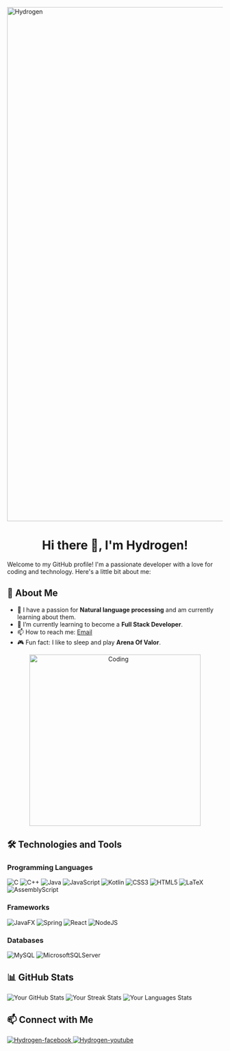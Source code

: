 <a href="https://github.com/xHydr0gen" target="blank" alt="❤️">
  <img src="svg/hydrogen.svg" width="1200" alt="Hydrogen" />
</a>

<h1 align="center">Hi there 👋, I'm Hydrogen!</h1>

Welcome to my GitHub profile! I'm a passionate developer with a love for coding and technology. Here's a little bit about me:

## 🚀 About Me
- 🔭 I have a passion for **Natural language processing** and am currently learning about them.
- 🌱 I’m currently learning to become a **Full Stack Developer**.
- 📫 How to reach me: [Email](mailto:nguyenanhtuan15092003@gmail.com)
- 🎮 Fun fact: I like to sleep and play **Arena Of Valor**.

<p align="center">
  <img alt="Coding" width="400" src="https://i.pinimg.com/originals/7e/02/d4/7e02d46ace448205435d8c10d66bbceb.gif">
</p>


## 🛠️ Technologies and Tools
### Programming Languages
![C](https://img.shields.io/badge/c-%2300599C.svg?style=for-the-badge&logo=c&logoColor=white) 
![C++](https://img.shields.io/badge/c++-%2300599C.svg?style=for-the-badge&logo=c%2B%2B&logoColor=white) 
![Java](https://img.shields.io/badge/java-%23ED8B00.svg?style=for-the-badge&logo=openjdk&logoColor=white) 
![JavaScript](https://img.shields.io/badge/javascript-%23323330.svg?style=for-the-badge&logo=javascript&logoColor=%23F7DF1E) 
![Kotlin](https://img.shields.io/badge/kotlin-%237F52FF.svg?style=for-the-badge&logo=kotlin&logoColor=white) 
![CSS3](https://img.shields.io/badge/css3-%231572B6.svg?style=for-the-badge&logo=css3&logoColor=white) 
![HTML5](https://img.shields.io/badge/html5-%23E34F26.svg?style=for-the-badge&logo=html5&logoColor=white) 
![LaTeX](https://img.shields.io/badge/latex-%23008080.svg?style=for-the-badge&logo=latex&logoColor=white) 
![AssemblyScript](https://img.shields.io/badge/assembly%20script-%23000000.svg?style=for-the-badge&logo=assemblyscript&logoColor=white)

### Frameworks
![JavaFX](https://img.shields.io/badge/javafx-%23FF0000.svg?style=for-the-badge&logo=javafx&logoColor=white) 
![Spring](https://img.shields.io/badge/spring-%236DB33F.svg?style=for-the-badge&logo=spring&logoColor=white) 
![React](https://img.shields.io/badge/react-%2320232a.svg?style=for-the-badge&logo=react&logoColor=%2361DAFB) 
![NodeJS](https://img.shields.io/badge/node.js-6DA55F?style=for-the-badge&logo=node.js&logoColor=white)

### Databases

![MySQL](https://img.shields.io/badge/mysql-4479A1.svg?style=for-the-badge&logo=mysql&logoColor=white) ![MicrosoftSQLServer](https://img.shields.io/badge/Microsoft%20SQL%20Server-CC2927?style=for-the-badge&logo=microsoft%20sql%20server&logoColor=white)

## 📊 GitHub Stats
 ![Your GitHub Stats](https://github-readme-stats.vercel.app/api?username=xHydr0gen&show_icons=true&count_private=true&hide=prs&theme=radical)
 ![Your Streak Stats](https://github-readme-streak-stats.herokuapp.com/?user=xHydrogen&theme=radical)
 ![Your Languages Stats](https://github-readme-stats.vercel.app/api/top-langs/?username=xHydr0gen&theme=radical&hide_border=false&include_all_commits=false&count_private=false&layout=compact)

## 📫 Connect with Me

<!-- https://icons8.com -->
<div align="left">
    <a href="https://www.facebook.com/profile.php?id=100064820711777" target="blank">
    <img src="https://img.icons8.com/bubbles/100/000000/facebook-new.png" alt="Hydrogen-facebook" />
  </a>
  <a href="https://www.youtube.com/@anhtuannguyen4981" target="blank">
    <img src="https://img.icons8.com/bubbles/100/000000/youtube-squared.png" alt="Hydrogen-youtube" />
  </a>






